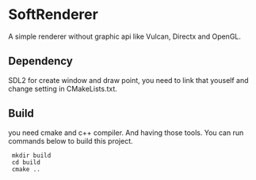 # SoftRenderer
 A simple renderer without graphic api like Vulcan, Directx and OpenGL. 
## Dependency
SDL2 for create window and draw point, you need to link that youself and change setting in CMakeLists.txt.

## Build
you need cmake and c++ compiler. And having those tools. You can run commands below to build this project.

```
 mkdir build
 cd build
 cmake ..
```

